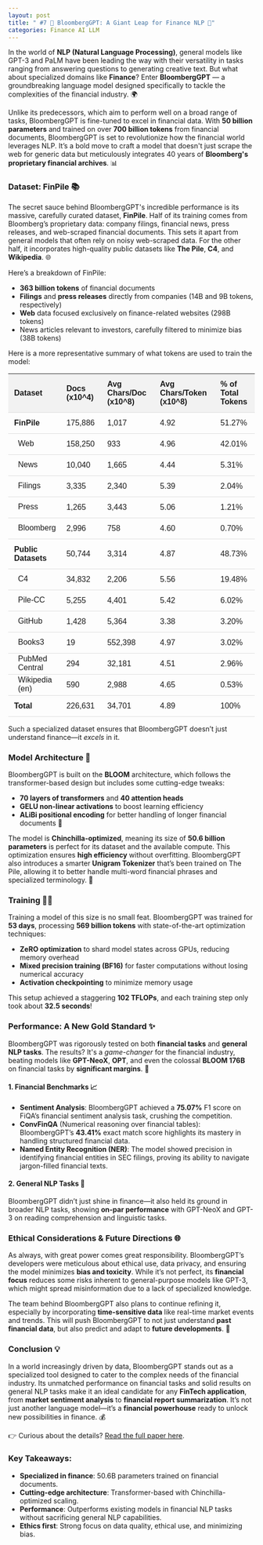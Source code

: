 ```yaml
---
layout: post
title: " #7 🚀 BloombergGPT: A Giant Leap for Finance NLP 💸"
categories: Finance AI LLM
---
```


In the world of **NLP (Natural Language Processing)**, general models like GPT-3 and PaLM have been leading the way with their versatility in tasks ranging from answering questions to generating creative text. But what about specialized domains like **Finance**? Enter **BloombergGPT** — a groundbreaking language model designed specifically to tackle the complexities of the financial industry. 🌍

Unlike its predecessors, which aim to perform well on a broad range of tasks, BloombergGPT is fine-tuned to excel in financial data. With **50 billion parameters** and trained on over **700 billion tokens** from financial documents, BloombergGPT is set to revolutionize how the financial world leverages NLP. It’s a bold move to craft a model that doesn't just scrape the web for generic data but meticulously integrates 40 years of **Bloomberg's proprietary financial archives**. 📊

### Dataset: FinPile 📚

The secret sauce behind BloombergGPT's incredible performance is its massive, carefully curated dataset, **FinPile**. Half of its training comes from Bloomberg’s proprietary data: company filings, financial news, press releases, and web-scraped financial documents. This sets it apart from general models that often rely on noisy web-scraped data. For the other half, it incorporates high-quality public datasets like **The Pile**, **C4**, and **Wikipedia**. 🌐

Here’s a breakdown of FinPile:
- **363 billion tokens** of financial documents
- **Filings** and **press releases** directly from companies (14B and 9B tokens, respectively)
- **Web** data focused exclusively on finance-related websites (298B tokens)
- News articles relevant to investors, carefully filtered to minimize bias (38B tokens)

Here is a more representative summary of what tokens are used to train the model:

<table style="width:100%; border-collapse: collapse; font-family: Arial, sans-serif;">
  <thead>
    <tr style="background-color: #f2f2f2; text-align: left;">
      <th style="padding: 12px; border-bottom: 1px solid #ddd;">Dataset</th>
      <th style="padding: 12px; border-bottom: 1px solid #ddd;">Docs (x10^4)</th>
      <th style="padding: 12px; border-bottom: 1px solid #ddd;">Avg Chars/Doc (x10^8)</th>
      <th style="padding: 12px; border-bottom: 1px solid #ddd;">Avg Chars/Token (x10^8)</th>
      <th style="padding: 12px; border-bottom: 1px solid #ddd;">% of Total Tokens</th>
    </tr>
  </thead>
  <tbody>
    <tr>
      <td style="padding: 12px; border-bottom: 1px solid #ddd;"><strong>FinPile</strong></td>
      <td style="padding: 12px; border-bottom: 1px solid #ddd;">175,886</td>
      <td style="padding: 12px; border-bottom: 1px solid #ddd;">1,017</td>
      <td style="padding: 12px; border-bottom: 1px solid #ddd;">4.92</td>
      <td style="padding: 12px; border-bottom: 1px solid #ddd;">51.27%</td>
    </tr>
    <tr>
      <td style="padding-left: 20px; border-bottom: 1px solid #ddd;">Web</td>
      <td style="padding: 12px; border-bottom: 1px solid #ddd;">158,250</td>
      <td style="padding: 12px; border-bottom: 1px solid #ddd;">933</td>
      <td style="padding: 12px; border-bottom: 1px solid #ddd;">4.96</td>
      <td style="padding: 12px; border-bottom: 1px solid #ddd;">42.01%</td>
    </tr>
    <tr>
      <td style="padding-left: 20px; border-bottom: 1px solid #ddd;">News</td>
      <td style="padding: 12px; border-bottom: 1px solid #ddd;">10,040</td>
      <td style="padding: 12px; border-bottom: 1px solid #ddd;">1,665</td>
      <td style="padding: 12px; border-bottom: 1px solid #ddd;">4.44</td>
      <td style="padding: 12px; border-bottom: 1px solid #ddd;">5.31%</td>
    </tr>
    <tr>
      <td style="padding-left: 20px; border-bottom: 1px solid #ddd;">Filings</td>
      <td style="padding: 12px; border-bottom: 1px solid #ddd;">3,335</td>
      <td style="padding: 12px; border-bottom: 1px solid #ddd;">2,340</td>
      <td style="padding: 12px; border-bottom: 1px solid #ddd;">5.39</td>
      <td style="padding: 12px; border-bottom: 1px solid #ddd;">2.04%</td>
    </tr>
    <tr>
      <td style="padding-left: 20px; border-bottom: 1px solid #ddd;">Press</td>
      <td style="padding: 12px; border-bottom: 1px solid #ddd;">1,265</td>
      <td style="padding: 12px; border-bottom: 1px solid #ddd;">3,443</td>
      <td style="padding: 12px; border-bottom: 1px solid #ddd;">5.06</td>
      <td style="padding: 12px; border-bottom: 1px solid #ddd;">1.21%</td>
    </tr>
    <tr>
      <td style="padding-left: 20px; border-bottom: 1px solid #ddd;">Bloomberg</td>
      <td style="padding: 12px; border-bottom: 1px solid #ddd;">2,996</td>
      <td style="padding: 12px; border-bottom: 1px solid #ddd;">758</td>
      <td style="padding: 12px; border-bottom: 1px solid #ddd;">4.60</td>
      <td style="padding: 12px; border-bottom: 1px solid #ddd;">0.70%</td>
    </tr>
    <tr>
      <td style="padding: 12px; border-bottom: 1px solid #ddd;"><strong>Public Datasets</strong></td>
      <td style="padding: 12px; border-bottom: 1px solid #ddd;">50,744</td>
      <td style="padding: 12px; border-bottom: 1px solid #ddd;">3,314</td>
      <td style="padding: 12px; border-bottom: 1px solid #ddd;">4.87</td>
      <td style="padding: 12px; border-bottom: 1px solid #ddd;">48.73%</td>
    </tr>
    <tr>
      <td style="padding-left: 20px; border-bottom: 1px solid #ddd;">C4</td>
      <td style="padding: 12px; border-bottom: 1px solid #ddd;">34,832</td>
      <td style="padding: 12px; border-bottom: 1px solid #ddd;">2,206</td>
      <td style="padding: 12px; border-bottom: 1px solid #ddd;">5.56</td>
      <td style="padding: 12px; border-bottom: 1px solid #ddd;">19.48%</td>
    </tr>
    <tr>
      <td style="padding-left: 20px; border-bottom: 1px solid #ddd;">Pile-CC</td>
      <td style="padding: 12px; border-bottom: 1px solid #ddd;">5,255</td>
      <td style="padding: 12px; border-bottom: 1px solid #ddd;">4,401</td>
      <td style="padding: 12px; border-bottom: 1px solid #ddd;">5.42</td>
      <td style="padding: 12px; border-bottom: 1px solid #ddd;">6.02%</td>
    </tr>
    <tr>
      <td style="padding-left: 20px; border-bottom: 1px solid #ddd;">GitHub</td>
      <td style="padding: 12px; border-bottom: 1px solid #ddd;">1,428</td>
      <td style="padding: 12px; border-bottom: 1px solid #ddd;">5,364</td>
      <td style="padding: 12px; border-bottom: 1px solid #ddd;">3.38</td>
      <td style="padding: 12px; border-bottom: 1px solid #ddd;">3.20%</td>
    </tr>
    <tr>
      <td style="padding-left: 20px; border-bottom: 1px solid #ddd;">Books3</td>
      <td style="padding: 12px; border-bottom: 1px solid #ddd;">19</td>
      <td style="padding: 12px; border-bottom: 1px solid #ddd;">552,398</td>
      <td style="padding: 12px; border-bottom: 1px solid #ddd;">4.97</td>
      <td style="padding: 12px; border-bottom: 1px solid #ddd;">3.02%</td>
    </tr>
    <tr>
      <td style="padding-left: 20px; border-bottom: 1px solid #ddd;">PubMed Central</td>
      <td style="padding: 12px; border-bottom: 1px solid #ddd;">294</td>
      <td style="padding: 12px; border-bottom: 1px solid #ddd;">32,181</td>
      <td style="padding: 12px; border-bottom: 1px solid #ddd;">4.51</td>
      <td style="padding: 12px; border-bottom: 1px solid #ddd;">2.96%</td>
    </tr>
    <tr>
      <td style="padding-left: 20px; border-bottom: 1px solid #ddd;">Wikipedia (en)</td>
      <td style="padding: 12px; border-bottom: 1px solid #ddd;">590</td>
      <td style="padding: 12px; border-bottom: 1px solid #ddd;">2,988</td>
      <td style="padding: 12px; border-bottom: 1px solid #ddd;">4.65</td>
      <td style="padding: 12px; border-bottom: 1px solid #ddd;">0.53%</td>
    </tr>
    <tr>
      <td style="padding: 12px; border-bottom: 1px solid #ddd;"><strong>Total</strong></td>
      <td style="padding: 12px; border-bottom: 1px solid #ddd;">226,631</td>
      <td style="padding: 12px; border-bottom: 1px solid #ddd;">34,701</td>
      <td style="padding: 12px; border-bottom: 1px solid #ddd;">4.89</td>
      <td style="padding: 12px; border-bottom: 1px solid #ddd;">100%</td>
    </tr>
  </tbody>
</table>



Such a specialized dataset ensures that BloombergGPT doesn’t just understand finance—it *excels* in it.

### Model Architecture 🧠

BloombergGPT is built on the **BLOOM** architecture, which follows the transformer-based design but includes some cutting-edge tweaks:
- **70 layers of transformers** and **40 attention heads**
- **GELU non-linear activations** to boost learning efficiency
- **ALiBi positional encoding** for better handling of longer financial documents 🧮

The model is **Chinchilla-optimized**, meaning its size of **50.6 billion parameters** is perfect for its dataset and the available compute. This optimization ensures **high efficiency** without overfitting. BloombergGPT also introduces a smarter **Unigram Tokenizer** that’s been trained on The Pile, allowing it to better handle multi-word financial phrases and specialized terminology. 🏦

### Training 🏋️‍♂️

Training a model of this size is no small feat. BloombergGPT was trained for **53 days**, processing **569 billion tokens** with state-of-the-art optimization techniques:
- **ZeRO optimization** to shard model states across GPUs, reducing memory overhead
- **Mixed precision training (BF16)** for faster computations without losing numerical accuracy
- **Activation checkpointing** to minimize memory usage

This setup achieved a staggering **102 TFLOPs**, and each training step only took about **32.5 seconds**!

### Performance: A New Gold Standard ✨

BloombergGPT was rigorously tested on both **financial tasks** and **general NLP tasks**. The results? It's a *game-changer* for the financial industry, beating models like **GPT-NeoX**, **OPT**, and even the colossal **BLOOM 176B** on financial tasks by **significant margins**. 🏅

#### 1. **Financial Benchmarks** 📈
- **Sentiment Analysis**: BloombergGPT achieved a **75.07%** F1 score on FiQA’s financial sentiment analysis task, crushing the competition.
- **ConvFinQA** (Numerical reasoning over financial tables): BloombergGPT’s **43.41%** exact match score highlights its mastery in handling structured financial data.
- **Named Entity Recognition (NER)**: The model showed precision in identifying financial entities in SEC filings, proving its ability to navigate jargon-filled financial texts.

#### 2. **General NLP Tasks** 🧩
BloombergGPT didn’t just shine in finance—it also held its ground in broader NLP tasks, showing **on-par performance** with GPT-NeoX and GPT-3 on reading comprehension and linguistic tasks.

### Ethical Considerations & Future Directions 🌐

As always, with great power comes great responsibility. BloombergGPT’s developers were meticulous about ethical use, data privacy, and ensuring the model minimizes **bias and toxicity**. While it’s not perfect, its **financial focus** reduces some risks inherent to general-purpose models like GPT-3, which might spread misinformation due to a lack of specialized knowledge.

The team behind BloombergGPT also plans to continue refining it, especially by incorporating **time-sensitive data** like real-time market events and trends. This will push BloombergGPT to not just understand **past financial data**, but also predict and adapt to **future developments**. 🚀

### Conclusion 💡

In a world increasingly driven by data, BloombergGPT stands out as a specialized tool designed to cater to the complex needs of the financial industry. Its unmatched performance on financial tasks and solid results on general NLP tasks make it an ideal candidate for any **FinTech application**, from **market sentiment analysis** to **financial report summarization**. It’s not just another language model—it’s a **financial powerhouse** ready to unlock new possibilities in finance. 💰

👉 Curious about the details? [Read the full paper here](https://arxiv.org/pdf/2303.17564v1). 

### Key Takeaways:
- **Specialized in finance**: 50.6B parameters trained on financial documents.
- **Cutting-edge architecture**: Transformer-based with Chinchilla-optimized scaling.
- **Performance**: Outperforms existing models in financial NLP tasks without sacrificing general NLP capabilities.
- **Ethics first**: Strong focus on data quality, ethical use, and minimizing bias.

